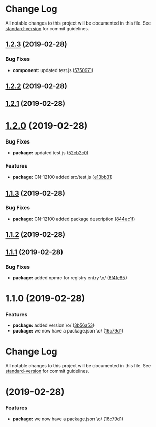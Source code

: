 # Change Log

All notable changes to this project will be documented in this file. See [standard-version](https://github.com/conventional-changelog/standard-version) for commit guidelines.

## [1.2.3](https://github.com/vikrambhatla/test-standard-version/compare/v1.2.2...v1.2.3) (2019-02-28)


### Bug Fixes

* **component:** updated test.js ([5750971](https://github.com/vikrambhatla/test-standard-version/commit/5750971))



## [1.2.2](https://github.com/vikrambhatla/test-standard-version/compare/v1.2.1...v1.2.2) (2019-02-28)



## [1.2.1](https://github.com/vikrambhatla/test-standard-version/compare/v1.2.0...v1.2.1) (2019-02-28)



# [1.2.0](https://github.com/vikrambhatla/test-standard-version/compare/v1.1.3...v1.2.0) (2019-02-28)


### Bug Fixes

* **package:** updated test.js ([52cb2c0](https://github.com/vikrambhatla/test-standard-version/commit/52cb2c0))


### Features

* **package:** CN-12100 added src/test.js ([e13bb31](https://github.com/vikrambhatla/test-standard-version/commit/e13bb31))



## [1.1.3](https://github.com/vikrambhatla/test-standard-version/compare/v1.1.2...v1.1.3) (2019-02-28)


### Bug Fixes

* **package:** CN-12100 added package description ([844ac1f](https://github.com/vikrambhatla/test-standard-version/commit/844ac1f))



## [1.1.2](https://github.com/vikrambhatla/test-standard-version/compare/v1.1.1...v1.1.2) (2019-02-28)



## [1.1.1](https://github.com/vikrambhatla/test-standard-version/compare/v1.1.0...v1.1.1) (2019-02-28)


### Bug Fixes

* **package:** added npmrc for registry entry \o/ ([6f4fe85](https://github.com/vikrambhatla/test-standard-version/commit/6f4fe85))



# 1.1.0 (2019-02-28)


### Features

* **package:** added version \o/ ([3b56a53](https://github.com/vikrambhatla/test-standard-version/commit/3b56a53))
* **package:** we now have a package.json \o/ ([16c79d1](https://github.com/vikrambhatla/test-standard-version/commit/16c79d1))



# Change Log

All notable changes to this project will be documented in this file. See [standard-version](https://github.com/conventional-changelog/standard-version) for commit guidelines.

#  (2019-02-28)


### Features

* **package:** we now have a package.json \o/ ([16c79d1](https://github.com/vikrambhatla/test-standard-version/commit/16c79d1))
